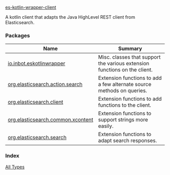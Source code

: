 [es-kotlin-wrapper-client](./index.md)

A kotlin client that adapts the Java HighLevel REST client from Elasticsearch.

### Packages

| Name | Summary |
|---|---|
| [io.inbot.eskotlinwrapper](io.inbot.eskotlinwrapper/index.md) | Misc. classes that support the various extension functions on the client. |
| [org.elasticsearch.action.search](org.elasticsearch.action.search/index.md) | Extension functions to add a few alternate source methods on queries. |
| [org.elasticsearch.client](org.elasticsearch.client/index.md) | Extension functions to add functions to the client. |
| [org.elasticsearch.common.xcontent](org.elasticsearch.common.xcontent/index.md) | Extension functions to support strings more easily. |
| [org.elasticsearch.search](org.elasticsearch.search/index.md) | Extension functions to adapt search responses. |

### Index

[All Types](alltypes/index.md)